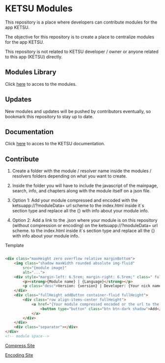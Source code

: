 # KETSU Modules

This repository is a place where developers can contribute modules for the app KETSU.

The objective for this repository is to create a place to centralize modules for the app KETSU.

This repository is not related to KETSU developer / owner or anyone related to this app (KETSU) directly.

## Modules Library

Click [here](https://mprotmod.github.io/Modules-KETSU/index.html) to acces to the modules.

## Updates

New modules and updates will be pushed by contributors eventually, so bookmark this repository to stay up to date.

## Documentation

Click [here](https://appketsu.github.io/KETSU-Documentation/) to acces to the KETSU documentation.

## Contribute

1. Create a folder with the module / resolver name inside the modules / resolvers folders depending on what you want to create.

2. Inside the folder you will have to include the javascript of the mainpage, search, info, and chapters along with the module itself on a json file.

3. Option 1: Add your module compressed and encoded with the ketsuapp://?moduleData= url scheme  to the index.html inside it´s section type and replace all the {} with info about your module info. 

3. Option 2: Add a link to the .json where your module is on this repository (without compression or encoding) on the ketsuapp://?moduleData= url scheme. to the index.html inside it´s section type and replace all the {} with info about your module info. 

Template

```html

<div class="maxHeight zero overflow relative marginBottom">
    <img class="shadow maxWidth rounded absolute img-fluid"
        src="{module image}"
        alt="...">
    <div style="margin-left: 6.5rem; margin-right: 6.5rem;" class=" fullHeight">
        <p><strong>{Module name} | {Language}</strong></p>
        <p class="desc">Version: {version} | Developer: {Your nick name}</p>
    </div>
    <div class="fullHeight addButton container-fluid fullHeight">
        <div class="row align-items-center fullHeight">
            <a href="{Your module compressed encoded or the url to the raw .json}">
                <button type="button" class="btn btn-dark shadow">Add</button>
            </a>
        </div>
    </div>
    <div class="separator"></div>
</div>
<!-- module space-->
```

[Compress Site](https://www.textfixeres.com/html/comprimir-html.php) 

[Encoding Site](https://www.urlencoder.org/)




